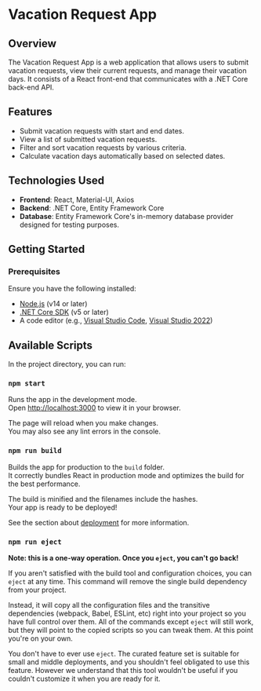 # Vacation Request App

## Overview

The Vacation Request App is a web application that allows users to submit vacation requests, view their current requests, and manage their vacation days. It consists of a React front-end that communicates with a .NET Core back-end API.

## Features

- Submit vacation requests with start and end dates.
- View a list of submitted vacation requests.
- Filter and sort vacation requests by various criteria.
- Calculate vacation days automatically based on selected dates.

## Technologies Used

- **Frontend**: React, Material-UI, Axios
- **Backend**: .NET Core, Entity Framework Core
- **Database**: Entity Framework Core's in-memory database provider designed for testing purposes.

## Getting Started

### Prerequisites

Ensure you have the following installed:

- [Node.js](https://nodejs.org/) (v14 or later)
- [.NET Core SDK](https://dotnet.microsoft.com/download) (v5 or later)
- A code editor (e.g., [Visual Studio Code](https://code.visualstudio.com/), [Visual Studio 2022](https://visualstudio.microsoft.com/vs/))

## Available Scripts

In the project directory, you can run:

### `npm start`

Runs the app in the development mode.\
Open [http://localhost:3000](http://localhost:3000) to view it in your browser.

The page will reload when you make changes.\
You may also see any lint errors in the console.

### `npm run build`

Builds the app for production to the `build` folder.\
It correctly bundles React in production mode and optimizes the build for the best performance.

The build is minified and the filenames include the hashes.\
Your app is ready to be deployed!

See the section about [deployment](https://facebook.github.io/create-react-app/docs/deployment) for more information.

### `npm run eject`

**Note: this is a one-way operation. Once you `eject`, you can't go back!**

If you aren't satisfied with the build tool and configuration choices, you can `eject` at any time. This command will remove the single build dependency from your project.

Instead, it will copy all the configuration files and the transitive dependencies (webpack, Babel, ESLint, etc) right into your project so you have full control over them. All of the commands except `eject` will still work, but they will point to the copied scripts so you can tweak them. At this point you're on your own.

You don't have to ever use `eject`. The curated feature set is suitable for small and middle deployments, and you shouldn't feel obligated to use this feature. However we understand that this tool wouldn't be useful if you couldn't customize it when you are ready for it.


